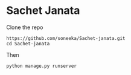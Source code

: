# Sachet Janata

Clone the repo
```
https://github.com/soneeka/Sachet-janata.git
cd Sachet-janata
```
Then 
```
python manage.py runserver
```
